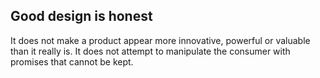 ## Good design is honest

It does not make a product appear more innovative, powerful or valuable than it really is. It does not attempt to manipulate the consumer with promises that cannot be kept.
